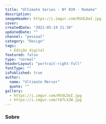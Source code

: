 ```yaml
---
title: "Ultimate Series - Nº 039 - Remake"
description:
imageHeader: https://i.imgur.com/RVdLDoI.jpg
cover:
createdDate: "2021-05-19 21:30"
updatedDate: ""
channel: "pessoal"
category: "Design"
tags:
  - Edição digital
featured: false
type: "normal"
headerLayout: "portrait-right-full"
fontType: ""
isPublished: true
author:
  name: "Ultimate Mercer"
  quote: ""
gallery:
  - https://i.imgur.com/RVdLDoI.jpg
  - https://i.imgur.com/t87LX2W.jpg
---
```


### Sobre
